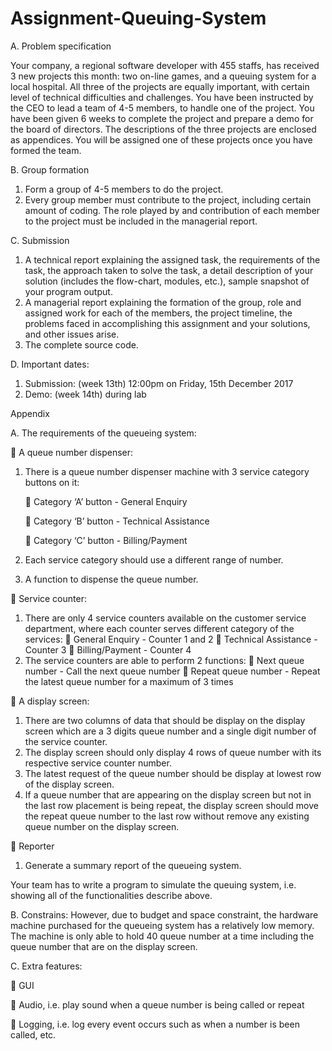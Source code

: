 # Assignment-Queuing-System
A. Problem specification 

Your company, a regional software developer with 455 staffs, has received 3 new projects this month: two on-line games, and a queuing system for a local hospital. All three of the projects are equally important, with certain level of technical difficulties and challenges. You have been instructed by the CEO to lead a team of 4-5 members, to handle one of the project. You have been given 6 weeks to complete the project and prepare a demo for the board of directors. The descriptions of the three projects are enclosed as appendices. You will be assigned one of these projects once you have formed the team. 

B. Group formation 
1. Form a group of 4-5 members to do the project. 
2. Every group member must contribute to the project, including certain amount of coding. The role played by and contribution of each member to the project must be included in the managerial report. 

C. Submission 
1. A technical report explaining the assigned task, the requirements of the task, the approach taken to solve the task, a detail description of your solution (includes the flow-chart, modules, etc.), sample snapshot of your program output. 
2. A managerial report explaining the formation of the group, role and assigned work for each of the members, the project timeline, the problems faced in accomplishing this assignment and your solutions, and other issues arise. 
3. The complete source code. 

D. Important dates: 
1. Submission: (week 13th) 12:00pm on Friday, 15th December 2017 
2. Demo: (week 14th) during lab

Appendix

A. The requirements of the queueing system: 
  
   A queue number dispenser:
  1. There is a queue number dispenser machine with 3 service category
  buttons on it:
  
       Category ‘A’ button - General Enquiry
   
       Category ‘B’ button - Technical Assistance
   
       Category ‘C’ button - Billing/Payment
      
  2. Each service category should use a different range of number.
  3. A function to dispense the queue number.


   Service counter:
  1. There are only 4 service counters available on the customer service
  department, where each counter serves different category of the services:
       General Enquiry - Counter 1 and 2
       Technical Assistance - Counter 3
       Billing/Payment - Counter 4
  2. The service counters are able to perform 2 functions:
       Next queue number - Call the next queue number
       Repeat queue number - Repeat the latest queue number for a maximum of 3 times


   A display screen:
  1. There are two columns of data that should be display on the display
   screen which are a 3 digits queue number and a single digit number of the
  service counter.
   2. The display screen should only display 4 rows of queue number with its
  respective service counter number.
  3. The latest request of the queue number should be display at lowest row of
  the display screen.
  4. If a queue number that are appearing on the display screen but not in the
  last row placement is being repeat, the display screen should move the
  repeat queue number to the last row without remove any existing queue
  number on the display screen.


   Reporter
  1. Generate a summary report of the queueing system.


Your team has to write a program to simulate the queuing system, i.e. showing all of the
functionalities describe above.


B. Constrains:
However, due to budget and space constraint, the hardware machine purchased for the
queueing system has a relatively low memory. The machine is only able to hold 40
queue number at a time including the queue number that are on the display screen. 


C. Extra features:

 GUI

 Audio, i.e. play sound when a queue number is being called or repeat

 Logging, i.e. log every event occurs such as when a number is been called, etc.
